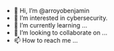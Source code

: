 - 👋 Hi, I’m @arroyobenjamin
- 👀 I’m interested in cybersecurity. 
- 🌱 I’m currently learning ...
- 💞️ I’m looking to collaborate on ...
- 📫 How to reach me ...

<!---
arroyobenjamin/arroyobenjamin is a ✨ special ✨ repository because its `README.md` (this file) appears on your GitHub profile.
You can click the Preview link to take a look at your changes.
--->
